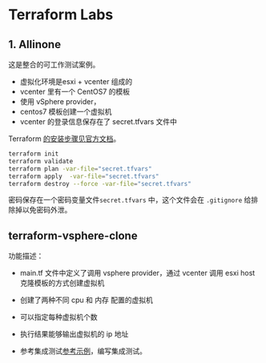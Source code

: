 # Terraform Labs

## 1. Allinone

这是整合的可工作测试案例。

* 虚拟化环境是esxi + vcenter 组成的
* vcenter 里有一个 CentOS7 的模板
* 使用 vSphere provider，
* centos7 模板创建一个虚拟机
* vcenter 的登录信息保存在了 secret.tfvars 文件中

Terraform [的安装步骤见官方文档](https://learn.hashicorp.com/terraform)。

```sh
terraform init
terraform validate
terraform plan -var-file="secret.tfvars"
terraform apply  -var-file="secret.tfvars"
terraform destroy --force -var-file="secret.tfvars"
```

密码保存在一个密码变量文件`secret.tfvars` 中，这个文件会在 `.gitignore`  给排除掉以免密码外泄。

## terraform-vsphere-clone

功能描述：

* main.tf 文件中定义了调用 vsphere provider，通过 vcenter 调用 esxi host 克隆模板的方式创建虚拟机
* 创建了两种不同 cpu 和 内存 配置的虚拟机
* 可以指定每种虚拟机个数
* 执行结果能够输出虚拟机的 ip 地址

* 参考集成测试[参考示例](https://github.com/Azure/terraform/blob/master/samples/integration-testing/src/azure-pipeline.yaml)，编写集成测试。
